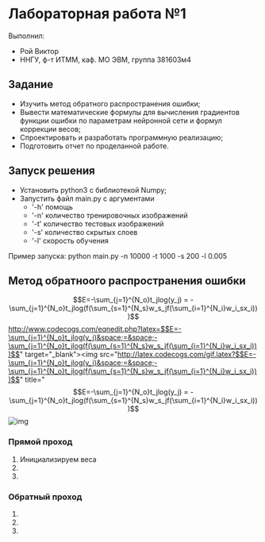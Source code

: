 # Лабораторная работа №1

Выполнил:
 - Рой Виктор
 - ННГУ, ф-т ИТММ, каф. МО ЭВМ, группа 381603м4

## Задание
 - Изучить метод обратного распространения ошибки;
 - Вывести математические формулы для вычисления градиентов функции ошибки по параметрам
нейронной сети и формул коррекции весов;
 - Спроектировать и разработать программную реализацию;
 - Подготовить отчет по проделанной работе. 
 
## Запуск решения
 - Установить python3 c библиотекой Numpy;
 - Запустить файл main.py с аргументами 
 	- '-h' помощь 
 	- '-n' количество тренировочных изображений
 	- '-t' количество тестовых изображений
 	- '-s' количество скрытых слоев
 	- '-l' скорость обучения

Пример запуска: python main.py -n 10000 -t 1000 -s 200 -l 0.005

## Метод обратноого распространения ошибки
$$E=-\sum_{j=1}^{N_o}t_jlog(y_j) = -\sum_{j=1}^{N_o}t_jlog(f(\sum_{s=1}^{N_s}w_s_jf(\sum_{i=1}^{N_i}w_i_sx_i)))$$
http://www.codecogs.com/eqnedit.php?latex=$$E=-\sum_{j=1}^{N_o}t_jlog(y_j)&space;=&space;-\sum_{j=1}^{N_o}t_jlog(f(\sum_{s=1}^{N_s}w_s_jf(\sum_{i=1}^{N_i}w_i_sx_i)))$$" target="_blank"><img src="http://latex.codecogs.com/gif.latex?$$E=-\sum_{j=1}^{N_o}t_jlog(y_j)&space;=&space;-\sum_{j=1}^{N_o}t_jlog(f(\sum_{s=1}^{N_s}w_s_jf(\sum_{i=1}^{N_i}w_i_sx_i)))$$" title="$$E=-\sum_{j=1}^{N_o}t_jlog(y_j) = -\sum_{j=1}^{N_o}t_jlog(f(\sum_{s=1}^{N_s}w_s_jf(\sum_{i=1}^{N_i}w_i_sx_i)))$$
![img](http://latex.codecogs.com/gif.download?%24%24E%3D-%5Csum_%7Bj%3D1%7D%5E%7BN_o%7Dt_jlog%28y_j%29%20%3D%20-%5Csum_%7Bj%3D1%7D%5E%7BN_o%7Dt_jlog%28f%28%5Csum_%7Bs%3D1%7D%5E%7BN_s%7Dw_s_jf%28%5Csum_%7Bi%3D1%7D%5E%7BN_i%7Dw_i_sx_i%29%29%29%24%24)
### Прямой проход
1. Инициализируем веса 
2.	
3.

### Обратный проход
1.
2.
3.


